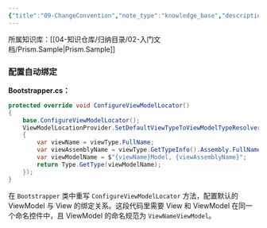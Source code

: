 ```yaml
---
{"title":"09-ChangeConvention","note_type":"knowledge_base","description":"配置自动绑定 View 和 ViewModel","tags":["样例代码","Prism","WPF"],"create_time":"2024-07-25","update_time":"2025-02-19","dg-home":false,"dg-publish":true,"aliase":null,"root":"Prism.Sample","permalink":"/04-知识仓库/知识单元/02-入门文档/Prism.Sample/09-ChangeConvention/","dgPassFrontmatter":true,"noteIcon":"","created":"2024-07-25","updated":"2025-02-19"}
---
```



所属知识库：[[04-知识仓库/归纳目录/02-入门文档/Prism.Sample\|Prism.Sample]]

### 配置自动绑定

**Bootstrapper.cs：**

```csharp
protected override void ConfigureViewModelLocator()
{
    base.ConfigureViewModelLocator();
    ViewModelLocationProvider.SetDefaultViewTypeToViewModelTypeResolver((viewType) =>
    {
        var viewName = viewType.FullName;
        var viewAssemblyName = viewType.GetTypeInfo().Assembly.FullName;
        var viewModelName = $"{viewName}Model, {viewAssemblyName}";
        return Type.GetType(viewModelName);
    });
}
```

在 `Bootstrapper` 类中重写 `ConfigureViewModelLocator` 方法，配置默认的 ViewModel 与 View 的绑定关系。这段代码里需要 View 和 ViewModel 在同一个命名控件中，且 ViewModel 的命名规范为 `ViewNameViewModel`。

